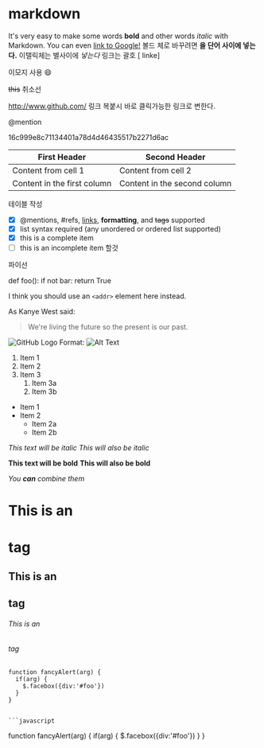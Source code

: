 # markdown

It's very easy to make some words **bold** and other words *italic* with Markdown. You can even [link to Google!](http://google.com) 볼드 체로 바꾸려면 **을 단어 사이에 넣는다.** 이탤릭체는 별사이에 *넣는다*  링크는 괄호 [ linke]

이모지 사용 :smile:

~~this~~ 취소선

http://www.github.com/ 링크 복붙시 바로 클릭가능한 링크로 변한다.

@mention

16c999e8c71134401a78d4d46435517b2271d6ac

First Header | Second Header
------------ | -------------
Content from cell 1 | Content from cell 2
Content in the first column | Content in the second column

테이블 작성


- [x] @mentions, #refs, [links](), **formatting**, and <del>tags</del> supported
- [x] list syntax required (any unordered or ordered list supported)
- [x] this is a complete item
- [ ] this is an incomplete item
 할것 

파이선 

def foo():
    if not bar:
        return True


I think you should use an
`<addr>` element here instead.



As Kanye West said:

> We're living the future so
> the present is our past.



![GitHub Logo](/images/logo.png)
Format: ![Alt Text](url)


1. Item 1
1. Item 2
1. Item 3
   1. Item 3a
   1. Item 3b
   
   
* Item 1
* Item 2
  * Item 2a
  * Item 2b


*This text will be italic*
_This will also be italic_

**This text will be bold**
__This will also be bold__

_You **can** combine them_


# This is an <h1> tag
## This is an <h2> tag
###### This is an <h6> tag

    function fancyAlert(arg) {
      if(arg) {
        $.facebox({div:'#foo'})
      }
    }
    
    
    ```javascript
function fancyAlert(arg) {
  if(arg) {
    $.facebox({div:'#foo'})
  }
}
```
